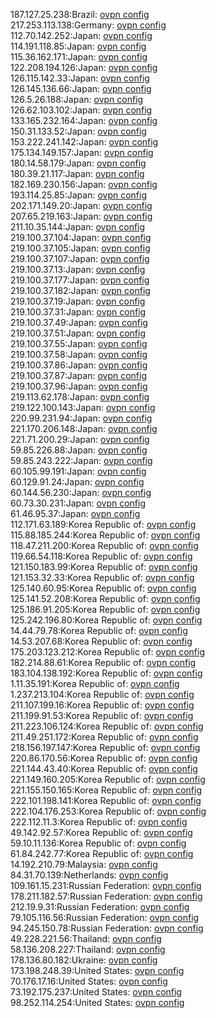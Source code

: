 187.127.25.238:Brazil: [ovpn config](vpn/187_127_25_238.ovpn)  
217.253.113.138:Germany: [ovpn config](vpn/217_253_113_138.ovpn)  
112.70.142.252:Japan: [ovpn config](vpn/112_70_142_252.ovpn)  
114.191.118.85:Japan: [ovpn config](vpn/114_191_118_85.ovpn)  
115.36.162.171:Japan: [ovpn config](vpn/115_36_162_171.ovpn)  
122.208.194.126:Japan: [ovpn config](vpn/122_208_194_126.ovpn)  
126.115.142.33:Japan: [ovpn config](vpn/126_115_142_33.ovpn)  
126.145.136.66:Japan: [ovpn config](vpn/126_145_136_66.ovpn)  
126.5.26.188:Japan: [ovpn config](vpn/126_5_26_188.ovpn)  
126.62.103.102:Japan: [ovpn config](vpn/126_62_103_102.ovpn)  
133.165.232.164:Japan: [ovpn config](vpn/133_165_232_164.ovpn)  
150.31.133.52:Japan: [ovpn config](vpn/150_31_133_52.ovpn)  
153.222.241.142:Japan: [ovpn config](vpn/153_222_241_142.ovpn)  
175.134.149.157:Japan: [ovpn config](vpn/175_134_149_157.ovpn)  
180.14.58.179:Japan: [ovpn config](vpn/180_14_58_179.ovpn)  
180.39.21.117:Japan: [ovpn config](vpn/180_39_21_117.ovpn)  
182.169.230.156:Japan: [ovpn config](vpn/182_169_230_156.ovpn)  
193.114.25.85:Japan: [ovpn config](vpn/193_114_25_85.ovpn)  
202.171.149.20:Japan: [ovpn config](vpn/202_171_149_20.ovpn)  
207.65.219.163:Japan: [ovpn config](vpn/207_65_219_163.ovpn)  
211.10.35.144:Japan: [ovpn config](vpn/211_10_35_144.ovpn)  
219.100.37.104:Japan: [ovpn config](vpn/219_100_37_104.ovpn)  
219.100.37.105:Japan: [ovpn config](vpn/219_100_37_105.ovpn)  
219.100.37.107:Japan: [ovpn config](vpn/219_100_37_107.ovpn)  
219.100.37.13:Japan: [ovpn config](vpn/219_100_37_13.ovpn)  
219.100.37.177:Japan: [ovpn config](vpn/219_100_37_177.ovpn)  
219.100.37.182:Japan: [ovpn config](vpn/219_100_37_182.ovpn)  
219.100.37.19:Japan: [ovpn config](vpn/219_100_37_19.ovpn)  
219.100.37.31:Japan: [ovpn config](vpn/219_100_37_31.ovpn)  
219.100.37.49:Japan: [ovpn config](vpn/219_100_37_49.ovpn)  
219.100.37.51:Japan: [ovpn config](vpn/219_100_37_51.ovpn)  
219.100.37.55:Japan: [ovpn config](vpn/219_100_37_55.ovpn)  
219.100.37.58:Japan: [ovpn config](vpn/219_100_37_58.ovpn)  
219.100.37.86:Japan: [ovpn config](vpn/219_100_37_86.ovpn)  
219.100.37.87:Japan: [ovpn config](vpn/219_100_37_87.ovpn)  
219.100.37.96:Japan: [ovpn config](vpn/219_100_37_96.ovpn)  
219.113.62.178:Japan: [ovpn config](vpn/219_113_62_178.ovpn)  
219.122.100.143:Japan: [ovpn config](vpn/219_122_100_143.ovpn)  
220.99.231.94:Japan: [ovpn config](vpn/220_99_231_94.ovpn)  
221.170.206.148:Japan: [ovpn config](vpn/221_170_206_148.ovpn)  
221.71.200.29:Japan: [ovpn config](vpn/221_71_200_29.ovpn)  
59.85.226.88:Japan: [ovpn config](vpn/59_85_226_88.ovpn)  
59.85.243.222:Japan: [ovpn config](vpn/59_85_243_222.ovpn)  
60.105.99.191:Japan: [ovpn config](vpn/60_105_99_191.ovpn)  
60.129.91.24:Japan: [ovpn config](vpn/60_129_91_24.ovpn)  
60.144.56.230:Japan: [ovpn config](vpn/60_144_56_230.ovpn)  
60.73.30.231:Japan: [ovpn config](vpn/60_73_30_231.ovpn)  
61.46.95.37:Japan: [ovpn config](vpn/61_46_95_37.ovpn)  
112.171.63.189:Korea Republic of: [ovpn config](vpn/112_171_63_189.ovpn)  
115.88.185.244:Korea Republic of: [ovpn config](vpn/115_88_185_244.ovpn)  
118.47.211.200:Korea Republic of: [ovpn config](vpn/118_47_211_200.ovpn)  
119.66.54.118:Korea Republic of: [ovpn config](vpn/119_66_54_118.ovpn)  
121.150.183.99:Korea Republic of: [ovpn config](vpn/121_150_183_99.ovpn)  
121.153.32.33:Korea Republic of: [ovpn config](vpn/121_153_32_33.ovpn)  
125.140.60.95:Korea Republic of: [ovpn config](vpn/125_140_60_95.ovpn)  
125.141.52.208:Korea Republic of: [ovpn config](vpn/125_141_52_208.ovpn)  
125.186.91.205:Korea Republic of: [ovpn config](vpn/125_186_91_205.ovpn)  
125.242.196.80:Korea Republic of: [ovpn config](vpn/125_242_196_80.ovpn)  
14.44.79.78:Korea Republic of: [ovpn config](vpn/14_44_79_78.ovpn)  
14.53.207.68:Korea Republic of: [ovpn config](vpn/14_53_207_68.ovpn)  
175.203.123.212:Korea Republic of: [ovpn config](vpn/175_203_123_212.ovpn)  
182.214.88.61:Korea Republic of: [ovpn config](vpn/182_214_88_61.ovpn)  
183.104.138.192:Korea Republic of: [ovpn config](vpn/183_104_138_192.ovpn)  
1.11.35.191:Korea Republic of: [ovpn config](vpn/1_11_35_191.ovpn)  
1.237.213.104:Korea Republic of: [ovpn config](vpn/1_237_213_104.ovpn)  
211.107.199.16:Korea Republic of: [ovpn config](vpn/211_107_199_16.ovpn)  
211.199.91.53:Korea Republic of: [ovpn config](vpn/211_199_91_53.ovpn)  
211.223.106.124:Korea Republic of: [ovpn config](vpn/211_223_106_124.ovpn)  
211.49.251.172:Korea Republic of: [ovpn config](vpn/211_49_251_172.ovpn)  
218.156.197.147:Korea Republic of: [ovpn config](vpn/218_156_197_147.ovpn)  
220.86.170.56:Korea Republic of: [ovpn config](vpn/220_86_170_56.ovpn)  
221.144.43.40:Korea Republic of: [ovpn config](vpn/221_144_43_40.ovpn)  
221.149.160.205:Korea Republic of: [ovpn config](vpn/221_149_160_205.ovpn)  
221.155.150.165:Korea Republic of: [ovpn config](vpn/221_155_150_165.ovpn)  
222.101.198.141:Korea Republic of: [ovpn config](vpn/222_101_198_141.ovpn)  
222.104.176.253:Korea Republic of: [ovpn config](vpn/222_104_176_253.ovpn)  
222.112.11.3:Korea Republic of: [ovpn config](vpn/222_112_11_3.ovpn)  
49.142.92.57:Korea Republic of: [ovpn config](vpn/49_142_92_57.ovpn)  
59.10.11.136:Korea Republic of: [ovpn config](vpn/59_10_11_136.ovpn)  
61.84.242.77:Korea Republic of: [ovpn config](vpn/61_84_242_77.ovpn)  
14.192.210.79:Malaysia: [ovpn config](vpn/14_192_210_79.ovpn)  
84.31.70.139:Netherlands: [ovpn config](vpn/84_31_70_139.ovpn)  
109.161.15.231:Russian Federation: [ovpn config](vpn/109_161_15_231.ovpn)  
178.211.182.57:Russian Federation: [ovpn config](vpn/178_211_182_57.ovpn)  
212.19.9.31:Russian Federation: [ovpn config](vpn/212_19_9_31.ovpn)  
79.105.116.56:Russian Federation: [ovpn config](vpn/79_105_116_56.ovpn)  
94.245.150.78:Russian Federation: [ovpn config](vpn/94_245_150_78.ovpn)  
49.228.221.56:Thailand: [ovpn config](vpn/49_228_221_56.ovpn)  
58.136.208.227:Thailand: [ovpn config](vpn/58_136_208_227.ovpn)  
178.136.80.182:Ukraine: [ovpn config](vpn/178_136_80_182.ovpn)  
173.198.248.39:United States: [ovpn config](vpn/173_198_248_39.ovpn)  
70.176.17.16:United States: [ovpn config](vpn/70_176_17_16.ovpn)  
73.192.175.237:United States: [ovpn config](vpn/73_192_175_237.ovpn)  
98.252.114.254:United States: [ovpn config](vpn/98_252_114_254.ovpn)  
